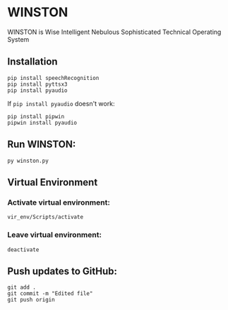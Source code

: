 # WINSTON
WINSTON is Wise Intelligent Nebulous Sophisticated Technical Operating System

## Installation
```
pip install speechRecognition
pip install pyttsx3
pip install pyaudio
```

If `pip install pyaudio` doesn't work:
```
pip install pipwin
pipwin install pyaudio
```

## Run WINSTON:
```
py winston.py
```
## Virtual Environment

### Activate virtual environment:
```
vir_env/Scripts/activate
```

### Leave virtual environment:
```
deactivate
```

## Push updates to GitHub:
```
git add .
git commit -m "Edited file"
git push origin
```